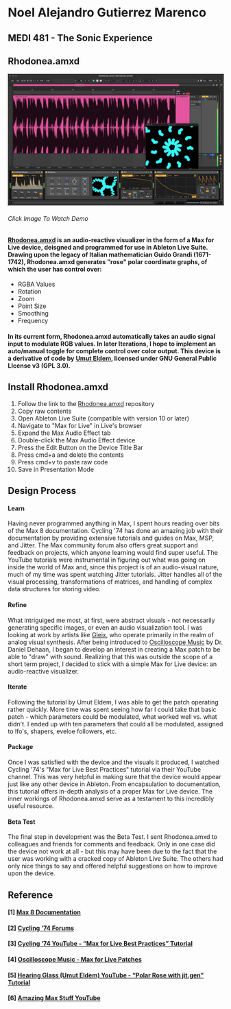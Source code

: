# Noel Alejandro Gutierrez Marenco
## MEDI 481 - The Sonic Experience
## Rhodonea.amxd
[![Rhodonea.amxd](https://github.com/noelalejandro/noelalejandro.github.io/blob/main/assets/Rhodonea.amxd/Rhodonea.amxd.png)](https://youtu.be/5eo9lXczmhk)
###### Click Image To Watch Demo

#### [Rhodonea.amxd](https://github.com/noelalejandro/Max/blob/main/Rhodonea.amxd) is an audio-reactive visualizer in the form of a Max for Live device, deisgned and programmed for use in Ableton Live Suite. Drawing upon the legacy of Italian mathematician Guido Grandi (1671-1742), Rhodonea.amxd generates "rose" polar coordinate graphs, of which the user has control over:
- RGBA Values
- Rotation
- Zoom
- Point Size
- Smoothing
- Frequency

#### In its current form, Rhodonea.amxd automatically takes an audio signal input to modulate RGB values. In later Iterations, I hope to implement an auto/manual toggle for complete control over color output. This device is a derivative of code by [Umut Eldem](https://github.com/umutreldem/hearing-glass/tree/main/tutorials), licensed under GNU General Public LIcense v3 (GPL 3.0).

## Install Rhodonea.amxd

1. Follow the link to the [Rhodonea.amxd](https://github.com/noelalejandro/Max/blob/main/Rhodonea.amxd) repository
2. Copy raw contents
3. Open Ableton Live Suite (compatible with version 10 or later)
4. Navigate to "Max for Live" in Live's browser
5. Expand the Max Audio Effect tab
6. Double-click the Max Audio Effect device
7. Press the Edit Button on the Device Title Bar
8. Press cmd+a and delete the contents
9. Press cmd+v to paste raw code
10. Save in Presentation Mode

## Design Process
#### Learn
Having never programmed anything in Max, I spent hours reading over bits of the Max 8 documentation. Cycling '74 has done an amazing job with their documentation by providing extensive tutorials and guides on Max, MSP, and Jitter. The Max community forum also offers great support and feedback on projects, which anyone learning would find super useful. The YouTube tutorials were instrumental in figuring out what was going on inside the world of Max and, since this project is of an audio-visual nature, much of my time was spent watching Jitter tutorials. Jitter handles all of the visual processing, transformations of matrices, and handling of complex data structures for storing video. 
#### Refine
What intriguiged me most, at first, were abstract visuals - not necessarily generating specific images, or even an audio visualization tool. I was looking at work by artists like [Gleix](http://gleix.net/visualdevices), who operate primarily in the realm of analog visual synthesis. After being introduced to [Oscilloscope Music](https://oscilloscopemusic.com/maxforlive.php) by Dr. Daniel Dehaan, I began to develop an interest in creating a Max patch to be able to "draw" with sound. Realizing that this was outside the scope of a short term project, I decided to stick with a simple Max for Live device: an audio-reactive visualizer.
#### Iterate
Following the tutorial by Umut Eldem, I was able to get the patch operating rather quickly. More time was spent seeing how far I could take that basic patch - which parameters could be modulated, what worked well vs. what didn't. I ended up with ten parameters that could all be modulated, assigned to lfo's, shapers, eveloe followers, etc.
#### Package
Once I was satisfied with the device and the visuals it produced, I watched Cycling '74's "Max for Live Best Practices" tutorial via their YouTube channel. This was very helpful in making sure that the device would appear just like any other device in Ableton. From encapsulation to documentation, this tutorial offers in-depth analysis of a proper Max for Live device. The inner workings of Rhodonea.amxd serve as a testament to this incredibly useful resource.
#### Beta Test
The final step in development was the Beta Test. I sent Rhodonea.amxd to colleagues and friends for comments and feedback. Only in one case did the device not work at all - but this may have been due to the fact that the user was working with a cracked copy of Ableton Live Suite. The others had only nice things to say and offered helpful suggestions on how to improve upon the device.


## Reference
#### [1] [Max 8 Documentation](https://docs.cycling74.com/max8)
#### [2] [Cycling '74 Forums](https://cycling74.com/forums/page/1)
#### [3] [Cycling ‘74 YouTube - “Max for Live Best Practices” Tutorial](https://youtu.be/7mk4JMBVDZ4)
#### [4] [Oscilloscope Music - Max for Live Patches](https://oscilloscopemusic.com/maxforlive.php)
#### [5] [Hearing Glass (Umut Eldem) YouTube - “Polar Rose with jit.gen” Tutorial](https://youtu.be/PDrfcPgnhSA)
#### [6] [Amazing Max Stuff YouTube](https://www.youtube.com/c/AmazingMaxStuff)


